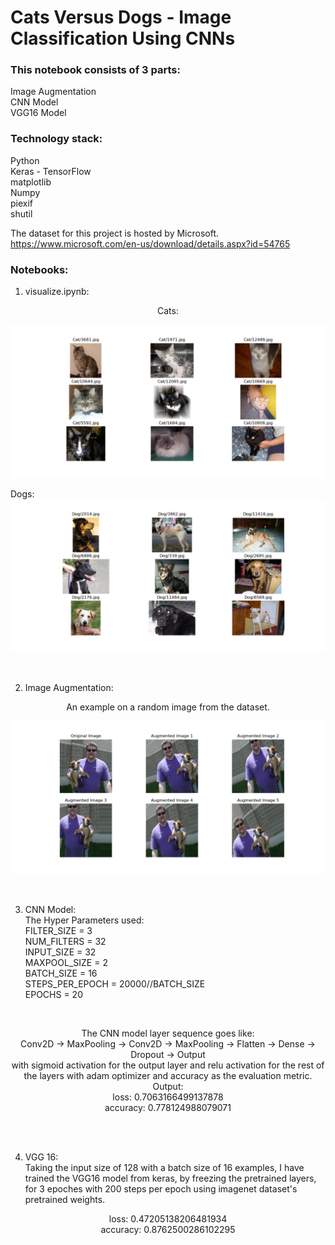 # Cats Versus Dogs - Image Classification Using CNNs

### This notebook consists of 3 parts:<br>
Image Augmentation<br>
CNN Model<br>
VGG16 Model<br>

### Technology stack:<br>
Python<br>
Keras - TensorFlow<br>
matplotlib<br>
Numpy<br>
piexif<br>
shutil<br>

The dataset for this project is hosted by Microsoft.<br>
https://www.microsoft.com/en-us/download/details.aspx?id=54765
<br>

### Notebooks:

1. visualize.ipynb:<br>

<p align = 'center'>Cats:<br>
  
  ![Cats](/images/Cat.png)

  Dogs:
  ![Dogs](/images/Dog.png)
</p><br>


2. Image Augmentation:<br>
<p align = 'center'>
  An example on a random image from the dataset.<br>

  ![Augmented_Image](/images/Image_aug.png)
</p>
<br>


3. CNN Model:<br>
The Hyper Parameters used:<br>
FILTER_SIZE = 3<br>
NUM_FILTERS = 32<br>
INPUT_SIZE  = 32<br>
MAXPOOL_SIZE = 2<br>
BATCH_SIZE = 16<br>
STEPS_PER_EPOCH = 20000//BATCH_SIZE<br>
EPOCHS = 20<br>
<br>
<p align = 'center'>The CNN model layer sequence goes like:<br>
Conv2D -> MaxPooling -> Conv2D -> MaxPooling -> Flatten -> Dense -> Dropout -> Output<br>
with sigmoid activation for the output layer and relu activation for the rest of the layers with adam optimizer and accuracy as the evaluation metric.<br>
  Output:<br>
  loss: 0.7063166499137878<br>
  accuracy: 0.778124988079071
</p>
<br>
<br>

4. VGG 16:<br>
Taking the input size of 128 with a batch size of 16 examples, I have trained the VGG16 model from keras, by freezing the pretrained layers, for 3 epoches with 200 steps per epoch using imagenet dataset's pretrained weights.<br>
<p align = 'center'>loss: 0.47205138206481934<br>
accuracy: 0.8762500286102295</p>
